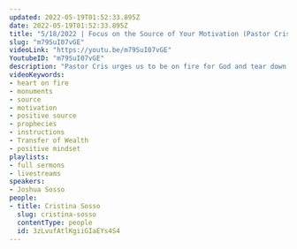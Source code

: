 ```yaml
---
updated: 2022-05-19T01:52:33.895Z
date: 2022-05-19T01:52:33.895Z
title: "5/18/2022 | Focus on the Source of Your Motivation (Pastor Cristina Sosso)"
slug: "m79SuI07vGE"
videoLink: "https://youtu.be/m79SuI07vGE"
YoutubeID: "m79SuI07vGE"
description: "Pastor Cris urges us to be on fire for God and tear down our monuments. She starts by talking about looking at the source of any information. Even though we might hear similar prophecies from people, we have to check their fruits so that it's based of God. She also talks about how we can't blame God for something when we don't listen and follow his instructions. She ends by telling us to never feel sorry for ourselves but keep a positive mindset that will produce positive results. This sermon was delivered at Freedom Fellowship Church International in San Antonio, TX."
videoKeywords:
- heart on fire
- monuments
- source
- motivation
- positive source
- prophecies
- instructions
- Transfer of Wealth
- positive mindset
playlists:
- full sermons
- livestreams
speakers:
- Joshua Sosso
people:
- title: Cristina Sosso
  slug: cristina-sosso
  contentType: people
  id: 3zLvufAtlKgiiGIaEYs4S4
---
```


